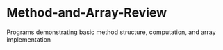 # Method-and-Array-Review
Programs demonstrating basic method structure, computation, and array implementation
